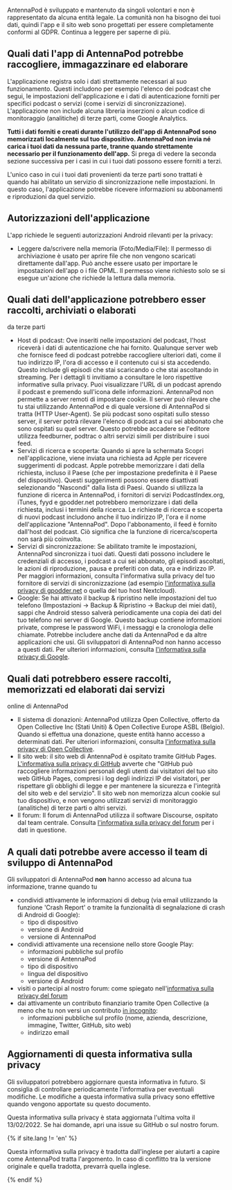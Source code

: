 AntennaPod è sviluppato e mantenuto da singoli volontari e non è rappresentato
da alcuna entità legale. La comunità non ha bisogno dei tuoi dati, quindi l'app
e il sito web sono progettati per essere completamente conformi al GDPR.
Continua a leggere per saperne di più.

## Quali dati l'app di AntennaPod potrebbe raccogliere, immagazzinare ed elaborare

L'applicazione registra solo i dati strettamente necessari al suo funzionamento.
Questi includono per esempio l'elenco dei podcast che segui, le impostazioni
dell'applicazione e i dati di autenticazione forniti per specifici podcast o
servizi (come i servizi di sincronizzazione). L'applicazione non include alcuna
libreria inserzioni o alcun codice di monitoraggio (analitiche) di terze parti,
come Google Analytics.

**Tutti i dati forniti e creati durante l'utilizzo dell'app di AntennaPod sono
memorizzati localmente sul tuo dispositivo. AntennaPod non invia né carica i
tuoi dati da nessuna parte, tranne quando strettamente necessario per il
funzionamento dell'app.** Si prega di vedere la seconda sezione successiva per i
casi in cui i tuoi dati possono essere forniti a terzi.

L'unico caso in cui i tuoi dati provenienti da terze parti sono trattati è
quando hai abilitato un servizio di sincronizzazione nelle impostazioni. In
questo caso, l'applicazione potrebbe ricevere informazioni su abbonamenti e
riproduzioni da quel servizio.

## Autorizzazioni dell'applicazione

L'app richiede le seguenti autorizzazioni Android rilevanti per la privacy:

- Leggere da/scrivere nella memoria (Foto/Media/File): Il permesso di
archiviazione è usato per aprire file che non vengono scaricati direttamente
dall'app. Può anche essere usato per importare le impostazioni dell'app o i file
OPML. Il permesso viene richiesto solo se si esegue un'azione che richiede la
lettura dalla memoria.

## Quali dati dell'applicazione potrebbero esser raccolti, archiviati o elaborati
da terze parti

- Host di podcast: Ove inseriti nelle impostazioni del podcast, l'host riceverà
i dati di autenticazione che hai fornito. Qualunque server web che fornisce feed
di podcast potrebbe raccogliere ulteriori dati, come il tuo indirizzo IP, l'ora
di accesso e il contenuto cui si sta accedendo. Questo include gli episodi che
stai scaricando o che stai ascoltando in streaming. Per i dettagli ti invitiamo
a consultare le loro rispettive informative sulla privacy. Puoi visualizzare
l'URL di un podcast aprendo il podcast e premendo sull'icona delle informazioni.
AntennaPod non permette a server remoti di impostare cookie. Il server può
rilevare che tu stai utilizzando AntennaPod e di quale versione di AntennaPod si
tratta (HTTP User-Agent). Se più podcast sono ospitati sullo stesso server, il
server potrà rilevare l'elenco di podcast a cui sei abbonato che sono ospitati
su quel server. Questo potrebbe accadere se l'editore utilizza feedburner,
podtrac o altri servizi simili per distribuire i suoi feed.
- Servizi di ricerca e scoperta: Quando si apre la schermata Scopri
nell'applicazione, viene inviata una richiesta ad Apple per ricevere
suggerimenti di podcast. Apple potrebbe memorizzare i dati della richiesta,
incluso il Paese (che per impostazione predefinita è il Paese del dispositivo).
Questi suggerimenti possono essere disattivati selezionando "Nascondi" dalla
lista di Paesi. Quando si utilizza la funzione di ricerca in AntennaPod, i
fornitori di servizi PodcastIndex.org, iTunes, fyyd e gpodder.net potrebbero
memorizzare i dati della richiesta, inclusi i termini della ricerca. Le
richieste di ricerca e scoperta di nuovi podcast includono anche il tuo
indirizzo IP, l'ora e il nome dell'applicazione "AntennaPod". Dopo
l'abbonamento, il feed è fornito dall'host del podcast. Ciò significa che la
funzione di ricerca/scoperta non sarà più coinvolta.
- Servizi di sincronizzazione: Se abilitato tramite le impostazioni, AntennaPod
sincronizza i tuoi dati. Questi dati possono includere le credenziali di
accesso, i podcast a cui sei abbonato, gli episodi ascoltati, le azioni di
riproduzione, pausa e preferiti con data, ora e indirizzo IP. Per maggiori
informazioni, consulta l'informativa sulla privacy del tuo fornitore di servizi
di sincronizzazione (ad esempio [l'informativa sulla privacy di gpodder.net](https://gpodder.net/privacy)
o quella del tuo host Nextcloud).
- Google: Se hai attivato il backup & ripristino nelle impostazioni del tuo
telefono (Impostazioni → Backup & Ripristino → Backup dei miei dati), sappi che
Android stesso salverà periodicamente una copia dei dati del tuo telefono nei
server di Google. Questo backup contiene informazioni private, comprese le
password WiFi, i messaggi e la cronologia delle chiamate. Potrebbe includere
anche dati da AntennaPod e da altre applicazioni che usi. Gli sviluppatori di
AntennaPod non hanno accesso a questi dati. Per ulteriori informazioni, consulta
[l'informativa sulla privacy di Google](https://policies.google.com).

## Quali dati potrebbero essere raccolti, memorizzati ed elaborati dai servizi
online di AntennaPod

- Il sistema di donazioni: AntennaPod utilizza Open Collective, offerto da Open
Collective Inc (Stati Uniti) & Open Collective Europe ASBL (Belgio). Quando si
effettua una donazione, queste entità hanno accesso a determinati dati. Per
ulteriori informazioni, consulta [l'informativa sulla privacy di Open
Collective](https://opencollective.com/privacypolicy).
- Il sito web: il sito web di AntennaPod è ospitato tramite GitHub Pages.
[L'informativa sulla privacy di GitHub](https://docs.github.com/en/github/site-policy/github-privacy-statement#github-pages)
avverte che "GitHub può raccogliere informazioni personali degli utenti dai
visitatori del tuo sito web GitHub Pages, compresi i log degli indirizzi IP dei
visitatori, per rispettare gli obblighi di legge e per mantenere la sicurezza e
l'integrità del sito web e del servizio". Il sito web non memorizza alcun cookie
sul tuo dispositivo, e non vengono utilizzati servizi di monitoraggio
(analitiche) di terze parti o altri servizi.
- Il forum: Il forum di AntennaPod utilizza il software Discourse, ospitato dal
team centrale. Consulta [l'informativa sulla privacy del forum](https://forum.antennapod.org/privacy)
per i dati in questione.

## A quali dati potrebbe avere accesso il team di sviluppo di AntennaPod

Gli sviluppatori di AntennaPod **non** hanno accesso ad alcuna tua informazione,
tranne quando tu

- condividi attivamente le informazioni di debug (via email utilizzando la
funzione 'Crash Report' o tramite la funzionalità di segnalazione di crash di
Android di Google):
   - tipo di dispositivo
   - versione di Android
   - versione di AntennaPod
- condividi attivamente una recensione nello store Google Play:
   - informazioni pubbliche sul profilo
   - versione di AntennaPod
   - tipo di dispositivo
   - lingua del dispositivo
   - versione di Android
- visiti o partecipi al nostro forum: come spiegato nell'[informativa sulla
privacy del forum](https://forum.antennapod.org/privacy)
- dai attivamente un contributo finanziario tramite Open Collective (a meno che
tu non versi un contributo [in incognito](https://docs.opencollective.com/help/financial-contributors/payments#profile):
   - informazioni pubbliche sul profilo (nome, azienda, descrizione, immagine,
      Twitter, GitHub, sito web)
   - indirizzo email

## Aggiornamenti di questa informativa sulla privacy

Gli sviluppatori potrebbero aggiornare questa informativa in futuro. Si
consiglia di controllare periodicamente l'informativa per eventuali modifiche.
Le modifiche a questa informativa sulla privacy sono effettive quando vengono
apportate su questo documento.

Questa informativa sulla privacy è stata aggiornata l'ultima volta il
13/02/2022. Se hai domande, apri una issue su GitHub o sul nostro forum.

{% if site.lang != 'en' %}

Questa informativa sulla privacy è tradotta dall'inglese per aiutarti a capire
come AntennaPod tratta l'argomento. In caso di conflitto tra la versione
originale e quella tradotta, prevarrà quella inglese.

{% endif %}
